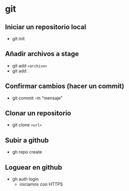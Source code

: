 # git

## Iniciar un repositorio local 

- git init

## Añadir archivos a stage

- git add `<archivo>` 
- git add .

## Confirmar cambios (hacer un commit)

- git commit -m "mensaje"

## Clonar un repositorio

- git clone `<url>`

## Subir a github

- gh repo create 


## Loguear en github

- gh auth login
    - iniciamos con HTTPS